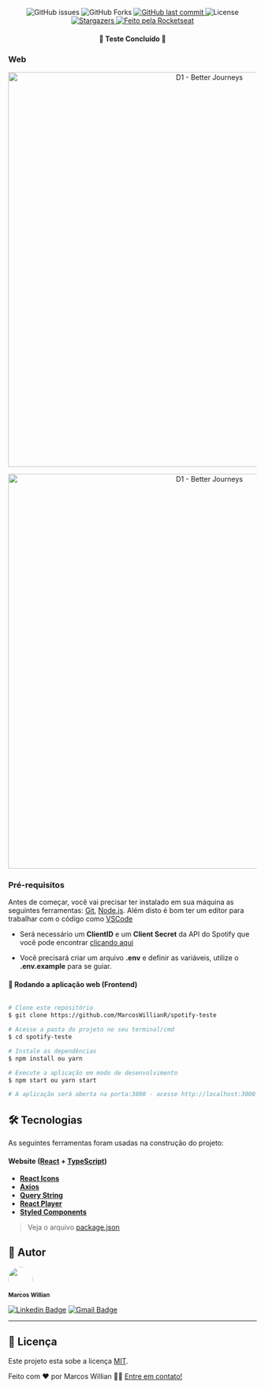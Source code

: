
<p align="center">
  <img alt="GitHub issues" src="https://img.shields.io/github/issues/MarcosWillianR/spotify-teste">

  <img alt="GitHub Forks" src="https://img.shields.io/github/forks/MarcosWillianR/spotify-teste">

  <a href="https://github.com/MarcosWillianR/spotify-teste/commits/master">
    <img alt="GitHub last commit" src="https://img.shields.io/github/last-commit/MarcosWillianr/spotify-teste">
  </a>

  <img alt="License" src="https://img.shields.io/badge/license-MIT-117EFF">

  <a href="https://github.com/MarcosWillianR/spotify-teste/stargazers">
    <img alt="Stargazers" src="https://img.shields.io/github/stars/MarcosWillianR/spotify-teste">
  </a>

  <a href="https://github.com/MarcosWillianR">
    <img alt="Feito pela Rocketseat" src="http://img.shields.io/badge/feito%20por-Marcos%20Willian-%117EFF">
  </a>
</p>

<h4 align="center">
	🚧  Teste Concluído 🚧
</h4>

### Web

<p align="center" style="display: flex; align-items: flex-start; justify-content: center;">
  <img alt="D1 - Better Journeys" title="#D1" src="src/assets/spotify-home-responsive.gif" width="800px">
</p>

<p align="center" style="display: flex; align-items: flex-start; justify-content: center;">
  <img alt="D1 - Better Journeys" title="#D1" src="src/assets/spotify-web-player.gif" width="800px">
</p>


### Pré-requisitos

Antes de começar, você vai precisar ter instalado em sua máquina as seguintes ferramentas:
[Git](https://git-scm.com), [Node.js](https://nodejs.org/en/).
Além disto é bom ter um editor para trabalhar com o código como [VSCode](https://code.visualstudio.com/)

- Será necessário um **ClientID** e um **Client Secret** da API do Spotify que você pode encontrar [clicando aqui](https://developer.spotify.com/)

- Você precisará criar um arquivo **.env** e definir as variáveis, utilize o **.env.example** para se guiar.

#### 🧭 Rodando a aplicação web (Frontend)

```bash

# Clone este repositório
$ git clone https://github.com/MarcosWillianR/spotify-teste

# Acesse a pasta do projeto no seu terminal/cmd
$ cd spotify-teste

# Instale as dependências
$ npm install ou yarn

# Execute a aplicação em modo de desenvolvimento
$ npm start ou yarn start

# A aplicação será aberta na porta:3000 - acesse http://localhost:3000

```

## 🛠 Tecnologias

As seguintes ferramentas foram usadas na construção do projeto:

#### **Website**  ([React](https://reactjs.org/)  +  [TypeScript](https://www.typescriptlang.org/))

-   **[React Icons](https://react-icons.github.io/react-icons/)**
-   **[Axios](https://github.com/axios/axios)**
-   **[Query String](https://github.com/Gozala/querystring#readme)**
-   **[React Player](https://github.com/CookPete/react-player)**
-   **[Styled Components](https://github.com/styled-components/styled-components)**

> Veja o arquivo  [package.json](https://github.com/MarcosWillianR/spotify-teste/blob/master/package.json)

## 🦸 Autor

 <img style="border-radius: 50%;" src="https://github.com/MarcosWillianR.png" width="50px;" alt=""/>
 <br />
 <sub><b>Marcos Willian</b></sub></a>
 <br />

[![Linkedin Badge](https://img.shields.io/badge/-Marcos%20Willian-blue?style=flat-square&logo=Linkedin&logoColor=white&link=https://www.linkedin.com/in/marcos-willian-977311188/)](https://www.linkedin.com/in/marcos-willian-977311188/)
[![Gmail Badge](https://img.shields.io/badge/-markusuuuu@gmail.com-c14438?style=flat-square&logo=Gmail&logoColor=white&link=mailto:markusuuuu@gmail.com)](markusuuuu@gmail.com)

---

## 📝 Licença

Este projeto esta sobe a licença [MIT](./LICENSE).

Feito com ❤️ por Marcos Willian 👋🏽 [Entre em contato!](https://www.linkedin.com/in/marcos-willian-977311188/)
